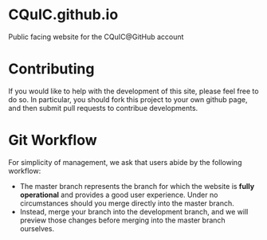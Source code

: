 CQuIC.github.io
===============

Public facing website for the CQuIC@GitHub account

Contributing
==============
If you would like to help with the development of this site, please feel free to do so. In particular, you should fork this project to your own github page, and then submit pull requests to contribue developments.

Git Workflow
=============
For simplicity of management, we ask that users abide by the following workflow: 

* The master branch represents the branch for which the website is **fully operational** and provides a good user experience. Under no circumstances should you merge directly into the master branch.
* Instead, merge your branch into the development branch, and we will preview those changes before merging into the master branch ourselves.
